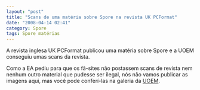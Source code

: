```yaml
---
layout: "post"
title: "Scans de uma matéria sobre Spore na revista UK PCFormat"
date: "2008-04-14 02:41"
category: Spore
tags: Spore matérias
---
```


A revista inglesa UK PCFormat publicou uma matéria sobre Spore e a UOEM conseguiu umas scans da revista.

Como a EA pediu para que os fã-sites não postassem scans de revista nem nenhum outro material que pudesse ser ilegal, nós não vamos publicar as imagens aqui, mas você pode conferí-las na galeria da [UOEM](http://uoem.com/forums/showthread.php?p=148861#post148861).

